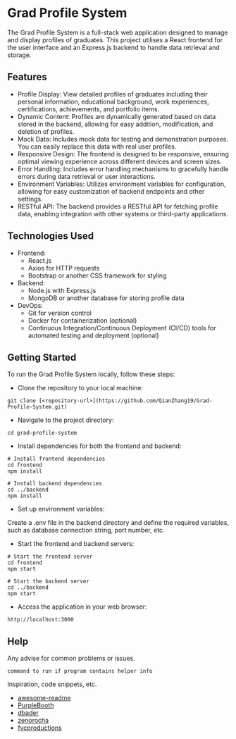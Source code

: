# Grad Profile System

The Grad Profile System is a full-stack web application designed to manage and display profiles of graduates. This project utilises a React frontend for the user interface and an Express.js backend to handle data retrieval and storage.


## Features

* Profile Display: View detailed profiles of graduates including their personal information, educational background, work experiences, certifications, achievements, and portfolio items.
* Dynamic Content: Profiles are dynamically generated based on data stored in the backend, allowing for easy addition, modification, and deletion of profiles.
* Mock Data: Includes mock data for testing and demonstration purposes. You can easily replace this data with real user profiles.
* Responsive Design: The frontend is designed to be responsive, ensuring optimal viewing experience across different devices and screen sizes.
* Error Handling: Includes error handling mechanisms to gracefully handle errors during data retrieval or user interactions.
* Environment Variables: Utilizes environment variables for configuration, allowing for easy customization of backend endpoints and other settings.
* RESTful API: The backend provides a RESTful API for fetching profile data, enabling integration with other systems or third-party applications.

## Technologies Used

* Frontend:
  * React.js
  * Axios for HTTP requests
  * Bootstrap or another CSS framework for styling
* Backend:
  * Node.js with Express.js
  * MongoDB or another database for storing profile data
* DevOps:
  * Git for version control
  * Docker for containerization (optional)
  * Continuous Integration/Continuous Deployment (CI/CD) tools for automated testing and deployment (optional)

## Getting Started

To run the Grad Profile System locally, follow these steps:

* Clone the repository to your local machine:
```
git clone [<repository-url>](https://github.com/QianZhang19/Grad-Profile-System.git)
```

* Navigate to the project directory:
```
cd grad-profile-system
```

* Install dependencies for both the frontend and backend:
```
# Install frontend dependencies
cd frontend
npm install

# Install backend dependencies
cd ../backend
npm install
```

* Set up environment variables:

Create a .env file in the backend directory and define the required variables, such as database connection string, port number, etc.

* Start the frontend and backend servers:
```
# Start the frontend server
cd frontend
npm start

# Start the backend server
cd ../backend
npm start
```

* Access the application in your web browser:
```
http://localhost:3000
```

## Help

Any advise for common problems or issues.
```
command to run if program contains helper info
```
Inspiration, code snippets, etc.
* [awesome-readme](https://github.com/matiassingers/awesome-readme)
* [PurpleBooth](https://gist.github.com/PurpleBooth/109311bb0361f32d87a2)
* [dbader](https://github.com/dbader/readme-template)
* [zenorocha](https://gist.github.com/zenorocha/4526327)
* [fvcproductions](https://gist.github.com/fvcproductions/1bfc2d4aecb01a834b46)
